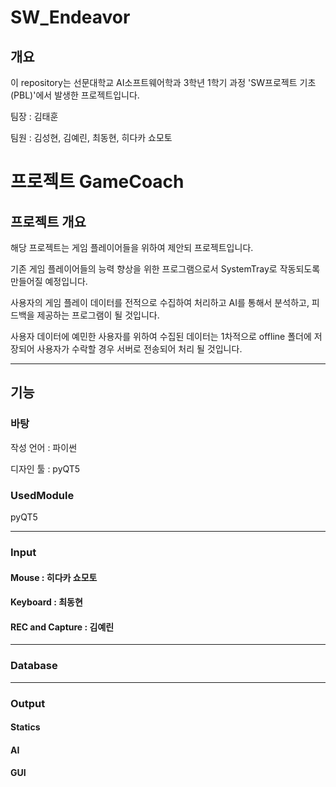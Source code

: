 # SW_Endeavor

## 개요
이 repository는 선문대학교 AI소프트웨어학과 3학년 1학기 과정 'SW프로젝트 기초(PBL)'에서 발생한 프로젝트입니다.

팀장 : 김태훈

팀원 : 김성현, 김예린, 최동현, 히다카 쇼모토


# 프로젝트 GameCoach
## 프로젝트 개요
해당 프로젝트는 게임 플레이어들을 위하여 제안되 프로젝트입니다.

기존 게임 플레이어들의 능력 향상을 위한 프로그램으로서 SystemTray로 작동되도록 만들어질 예정입니다.

사용자의 게임 플레이 데이터를 전적으로 수집하여 처리하고 AI를 통해서 분석하고, 피드백을 제공하는 프로그램이 될 것입니다.

사용자 데이터에 예민한 사용자를 위하여 수집된 데이터는 1차적으로 offline 폴더에 저장되어 사용자가 수락할 경우 서버로 전송되어 처리 될 것입니다.

***

## 기능
### 바탕
작성 언어 : 파이썬

디자인 툴 : pyQT5

### UsedModule
pyQT5

***

### Input
#### Mouse : 히다카 쇼모토

#### Keyboard : 최동현

#### REC and Capture : 김예린

***

### Database

***

### Output
#### Statics

#### AI

#### GUI
